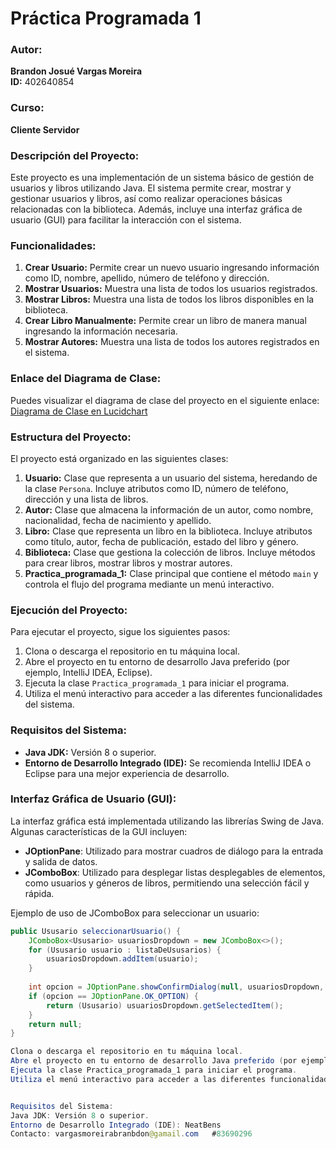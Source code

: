 # Práctica Programada 1

### Autor:
**Brandon Josué Vargas Moreira**  
**ID:** 402640854

### Curso:
**Cliente Servidor**

### Descripción del Proyecto:
Este proyecto es una implementación de un sistema básico de gestión de usuarios y libros utilizando Java. El sistema permite crear, mostrar y gestionar usuarios y libros, así como realizar operaciones básicas relacionadas con la biblioteca. Además, incluye una interfaz gráfica de usuario (GUI) para facilitar la interacción con el sistema.

### Funcionalidades:
1. **Crear Usuario:** Permite crear un nuevo usuario ingresando información como ID, nombre, apellido, número de teléfono y dirección.
2. **Mostrar Usuarios:** Muestra una lista de todos los usuarios registrados.
3. **Mostrar Libros:** Muestra una lista de todos los libros disponibles en la biblioteca.
4. **Crear Libro Manualmente:** Permite crear un libro de manera manual ingresando la información necesaria.
5. **Mostrar Autores:** Muestra una lista de todos los autores registrados en el sistema.

### Enlace del Diagrama de Clase:
Puedes visualizar el diagrama de clase del proyecto en el siguiente enlace:  
[Diagrama de Clase en Lucidchart](https://lucid.app/lucidchart/afb49bd8-0d71-4a52-901d-debc39f12b8c/edit?invitationId=inv_ad7d6234-1318-4d99-a5af-c4c1156caeb2)

### Estructura del Proyecto:
El proyecto está organizado en las siguientes clases:

1. **Usuario:** Clase que representa a un usuario del sistema, heredando de la clase `Persona`. Incluye atributos como ID, número de teléfono, dirección y una lista de libros.
2. **Autor:** Clase que almacena la información de un autor, como nombre, nacionalidad, fecha de nacimiento y apellido.
3. **Libro:** Clase que representa un libro en la biblioteca. Incluye atributos como título, autor, fecha de publicación, estado del libro y género.
4. **Biblioteca:** Clase que gestiona la colección de libros. Incluye métodos para crear libros, mostrar libros y mostrar autores.
5. **Practica_programada_1:** Clase principal que contiene el método `main` y controla el flujo del programa mediante un menú interactivo.

### Ejecución del Proyecto:
Para ejecutar el proyecto, sigue los siguientes pasos:
1. Clona o descarga el repositorio en tu máquina local.
2. Abre el proyecto en tu entorno de desarrollo Java preferido (por ejemplo, IntelliJ IDEA, Eclipse).
3. Ejecuta la clase `Practica_programada_1` para iniciar el programa.
4. Utiliza el menú interactivo para acceder a las diferentes funcionalidades del sistema.

### Requisitos del Sistema:
- **Java JDK:** Versión 8 o superior.
- **Entorno de Desarrollo Integrado (IDE):** Se recomienda IntelliJ IDEA o Eclipse para una mejor experiencia de desarrollo.

### Interfaz Gráfica de Usuario (GUI):
La interfaz gráfica está implementada utilizando las librerías Swing de Java. Algunas características de la GUI incluyen:
- **JOptionPane**: Utilizado para mostrar cuadros de diálogo para la entrada y salida de datos.
- **JComboBox**: Utilizado para desplegar listas desplegables de elementos, como usuarios y géneros de libros, permitiendo una selección fácil y rápida.
  
Ejemplo de uso de JComboBox para seleccionar un usuario:
```java
public Ususario seleccionarUsuario() {
    JComboBox<Ususario> usuariosDropdown = new JComboBox<>();
    for (Ususario usuario : listaDeUsusarios) {
        usuariosDropdown.addItem(usuario);
    }
    
    int opcion = JOptionPane.showConfirmDialog(null, usuariosDropdown, "Seleccione un usuario", JOptionPane.OK_CANCEL_OPTION, JOptionPane.QUESTION_MESSAGE);
    if (opcion == JOptionPane.OK_OPTION) {
        return (Ususario) usuariosDropdown.getSelectedItem();
    }
    return null;
}

Clona o descarga el repositorio en tu máquina local.
Abre el proyecto en tu entorno de desarrollo Java preferido (por ejemplo, IntelliJ IDEA, Eclipse).
Ejecuta la clase Practica_programada_1 para iniciar el programa.
Utiliza el menú interactivo para acceder a las diferentes funcionalidades del sistema.


Requisitos del Sistema:
Java JDK: Versión 8 o superior.
Entorno de Desarrollo Integrado (IDE): NeatBens
Contacto: vargasmoreirabranbdon@gamail.com   #83690296
